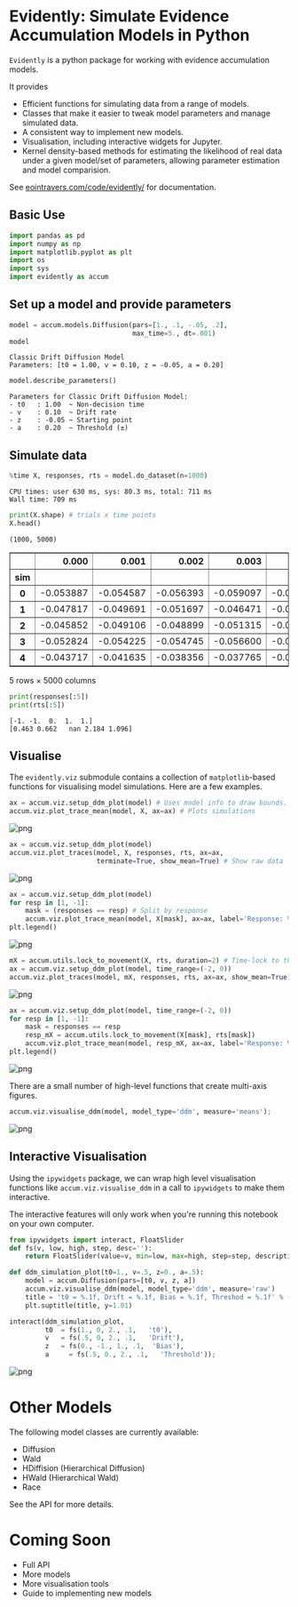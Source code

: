 
# Evidently: Simulate Evidence Accumulation Models in Python

`Evidently` is a python package for working with evidence accumulation models.

It provides

- Efficient functions for simulating data from a range of models.
- Classes that make it easier to tweak model parameters and manage simulated data.
- A consistent way to implement new models.
- Visualisation, including interactive widgets for Jupyter.
- Kernel density-based methods for estimating 
  the likelihood of real data under a given model/set of parameters,
  allowing parameter estimation and model comparision.

See [eointravers.com/code/evidently/](http://eointravers.com/code/evidently/) for documentation.




## Basic Use

```python
import pandas as pd
import numpy as np
import matplotlib.pyplot as plt
import os
import sys
import evidently as accum
```

## Set up a model and provide parameters


```python
model = accum.models.Diffusion(pars=[1., .1, -.05, .2],
                               max_time=5., dt=.001)
model
```




    Classic Drift Diffusion Model
    Parameters: [t0 = 1.00, v = 0.10, z = -0.05, a = 0.20]




```python
model.describe_parameters()
```

    Parameters for Classic Drift Diffusion Model:
    - t0   : 1.00  ~ Non-decision time
    - v    : 0.10  ~ Drift rate
    - z    : -0.05 ~ Starting point
    - a    : 0.20  ~ Threshold (±)


## Simulate data


```python
%time X, responses, rts = model.do_dataset(n=1000)
```

    CPU times: user 630 ms, sys: 80.3 ms, total: 711 ms
    Wall time: 709 ms



```python
print(X.shape) # trials x time points
X.head()
```

    (1000, 5000)





<div>
<table border="1" class="dataframe">
  <thead>
    <tr style="text-align: right;">
      <th></th>
      <th>0.000</th>
      <th>0.001</th>
      <th>0.002</th>
      <th>0.003</th>
      <th>0.004</th>
      <th>0.005</th>
      <th>0.006</th>
      <th>0.007</th>
      <th>0.008</th>
      <th>0.009</th>
      <th>...</th>
      <th>4.990</th>
      <th>4.991</th>
      <th>4.992</th>
      <th>4.993</th>
      <th>4.994</th>
      <th>4.995</th>
      <th>4.996</th>
      <th>4.997</th>
      <th>4.998</th>
      <th>4.999</th>
    </tr>
    <tr>
      <th>sim</th>
      <th></th>
      <th></th>
      <th></th>
      <th></th>
      <th></th>
      <th></th>
      <th></th>
      <th></th>
      <th></th>
      <th></th>
      <th></th>
      <th></th>
      <th></th>
      <th></th>
      <th></th>
      <th></th>
      <th></th>
      <th></th>
      <th></th>
      <th></th>
      <th></th>
    </tr>
  </thead>
  <tbody>
    <tr>
      <th>0</th>
      <td>-0.053887</td>
      <td>-0.054587</td>
      <td>-0.056393</td>
      <td>-0.059097</td>
      <td>-0.052412</td>
      <td>-0.052823</td>
      <td>-0.054761</td>
      <td>-0.053152</td>
      <td>-0.055076</td>
      <td>-0.051574</td>
      <td>...</td>
      <td>0.241268</td>
      <td>0.241414</td>
      <td>0.240197</td>
      <td>0.240509</td>
      <td>0.239138</td>
      <td>0.243909</td>
      <td>0.245850</td>
      <td>0.250104</td>
      <td>0.248874</td>
      <td>0.249632</td>
    </tr>
    <tr>
      <th>1</th>
      <td>-0.047817</td>
      <td>-0.049691</td>
      <td>-0.051697</td>
      <td>-0.046471</td>
      <td>-0.042671</td>
      <td>-0.041830</td>
      <td>-0.041274</td>
      <td>-0.041914</td>
      <td>-0.043769</td>
      <td>-0.038682</td>
      <td>...</td>
      <td>-0.050676</td>
      <td>-0.048658</td>
      <td>-0.052083</td>
      <td>-0.052283</td>
      <td>-0.045055</td>
      <td>-0.044821</td>
      <td>-0.039403</td>
      <td>-0.045093</td>
      <td>-0.045052</td>
      <td>-0.052308</td>
    </tr>
    <tr>
      <th>2</th>
      <td>-0.045852</td>
      <td>-0.049106</td>
      <td>-0.048899</td>
      <td>-0.051315</td>
      <td>-0.056191</td>
      <td>-0.059246</td>
      <td>-0.060012</td>
      <td>-0.055809</td>
      <td>-0.054743</td>
      <td>-0.057204</td>
      <td>...</td>
      <td>-0.047869</td>
      <td>-0.050322</td>
      <td>-0.054172</td>
      <td>-0.052939</td>
      <td>-0.050586</td>
      <td>-0.045599</td>
      <td>-0.047502</td>
      <td>-0.047992</td>
      <td>-0.045825</td>
      <td>-0.045589</td>
    </tr>
    <tr>
      <th>3</th>
      <td>-0.052824</td>
      <td>-0.054225</td>
      <td>-0.054745</td>
      <td>-0.056600</td>
      <td>-0.062956</td>
      <td>-0.058086</td>
      <td>-0.054878</td>
      <td>-0.052510</td>
      <td>-0.049887</td>
      <td>-0.047209</td>
      <td>...</td>
      <td>0.602833</td>
      <td>0.605076</td>
      <td>0.610388</td>
      <td>0.615458</td>
      <td>0.619945</td>
      <td>0.615715</td>
      <td>0.618613</td>
      <td>0.614861</td>
      <td>0.613774</td>
      <td>0.614820</td>
    </tr>
    <tr>
      <th>4</th>
      <td>-0.043717</td>
      <td>-0.041635</td>
      <td>-0.038356</td>
      <td>-0.037765</td>
      <td>-0.035519</td>
      <td>-0.032939</td>
      <td>-0.034385</td>
      <td>-0.029513</td>
      <td>-0.031270</td>
      <td>-0.033759</td>
      <td>...</td>
      <td>0.709191</td>
      <td>0.708036</td>
      <td>0.712997</td>
      <td>0.715978</td>
      <td>0.716665</td>
      <td>0.716361</td>
      <td>0.716806</td>
      <td>0.720303</td>
      <td>0.720192</td>
      <td>0.722609</td>
    </tr>
  </tbody>
</table>
<p>5 rows × 5000 columns</p>
</div>




```python
print(responses[:5]) 
print(rts[:5])
```

    [-1. -1.  0.  1.  1.]
    [0.463 0.662   nan 2.184 1.096]


## Visualise

The `evidently.viz` submodule contains a collection of `matplotlib`-based functions for visualising model simulations. Here are a few examples.


```python
ax = accum.viz.setup_ddm_plot(model) # Uses model info to draw bounds.
accum.viz.plot_trace_mean(model, X, ax=ax) # Plots simulations
```


![png](./README_files/README_13_1.png)



```python
ax = accum.viz.setup_ddm_plot(model)
accum.viz.plot_traces(model, X, responses, rts, ax=ax, 
                      terminate=True, show_mean=True) # Show raw data
```


![png](./README_files/README_14_2.png)



```python
ax = accum.viz.setup_ddm_plot(model)
for resp in [1, -1]:
    mask = (responses == resp) # Split by response
    accum.viz.plot_trace_mean(model, X[mask], ax=ax, label='Response: %i' % resp)
plt.legend()
```


![png](./README_files/README_15_1.png)



```python
mX = accum.utils.lock_to_movement(X, rts, duration=2) # Time-lock to threshold crossing
ax = accum.viz.setup_ddm_plot(model, time_range=(-2, 0))
accum.viz.plot_traces(model, mX, responses, rts, ax=ax, show_mean=True)
```

![png](./README_files/README_16_1.png)


```python
ax = accum.viz.setup_ddm_plot(model, time_range=(-2, 0))
for resp in [1, -1]:
    mask = responses == resp
    resp_mX = accum.utils.lock_to_movement(X[mask], rts[mask])
    accum.viz.plot_trace_mean(model, resp_mX, ax=ax, label='Response: %i' % resp)
plt.legend()
```


![png](./README_files/README_17_1.png)


There are a small number of high-level functions that create multi-axis figures.


```python
accum.viz.visualise_ddm(model, model_type='ddm', measure='means');
```


![png](./README_files/README_19_0.png)


## Interactive Visualisation

Using the `ipywidgets` package, we can wrap high level visualisation functions like `accum.viz.visualise_ddm` in a call to `ipywidgets` to make them interactive.

The interactive features will only work when you're running this notebook on your own computer.


```python
from ipywidgets import interact, FloatSlider
def fs(v, low, high, step, desc=''):
    return FloatSlider(value=v, min=low, max=high, step=step, description=desc, continuous_update=False)

def ddm_simulation_plot(t0=1., v=.5, z=0., a=.5):
    model = accum.Diffusion(pars=[t0, v, z, a])
    accum.viz.visualise_ddm(model, model_type='ddm', measure='raw')
    title = 't0 = %.1f, Drift = %.1f, Bias = %.1f, Threshod = %.1f' % (t0, v, z, a)
    plt.suptitle(title, y=1.01)

interact(ddm_simulation_plot,
         t0  = fs(1., 0, 2., .1,   't0'),
         v   = fs(.5, 0, 2., .1,   'Drift'),
         z   = fs(0., -1., 1., .1,  'Bias'),
         a     = fs(.5, 0., 2., .1,   'Threshold'));
```

![png](./README_files/interactive.gif)


# Other Models

The following model classes are currently available:

- Diffusion
- Wald
- HDiffision (Hierarchical Diffusion)
- HWald (Hierarchical Wald)
- Race

See the API for more details.

# Coming Soon

- Full API
- More models
- More visualisation tools
- Guide to implementing new models
